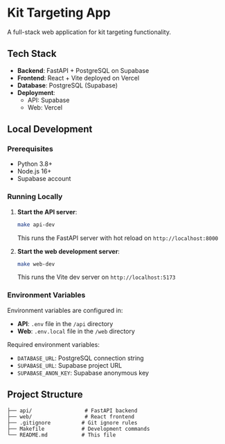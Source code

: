 # Kit Targeting App

A full-stack web application for kit targeting functionality.

## Tech Stack

- **Backend**: FastAPI + PostgreSQL on Supabase
- **Frontend**: React + Vite deployed on Vercel
- **Database**: PostgreSQL (Supabase)
- **Deployment**: 
  - API: Supabase
  - Web: Vercel

## Local Development

### Prerequisites
- Python 3.8+
- Node.js 16+
- Supabase account

### Running Locally

1. **Start the API server**:
   ```bash
   make api-dev
   ```
   This runs the FastAPI server with hot reload on `http://localhost:8000`

2. **Start the web development server**:
   ```bash
   make web-dev
   ```
   This runs the Vite dev server on `http://localhost:5173`

### Environment Variables

Environment variables are configured in:
- **API**: `.env` file in the `/api` directory
- **Web**: `.env.local` file in the `/web` directory

Required environment variables:
- `DATABASE_URL`: PostgreSQL connection string
- `SUPABASE_URL`: Supabase project URL
- `SUPABASE_ANON_KEY`: Supabase anonymous key

## Project Structure

```
├── api/                 # FastAPI backend
├── web/                 # React frontend
├── .gitignore          # Git ignore rules
├── Makefile            # Development commands
└── README.md           # This file
```